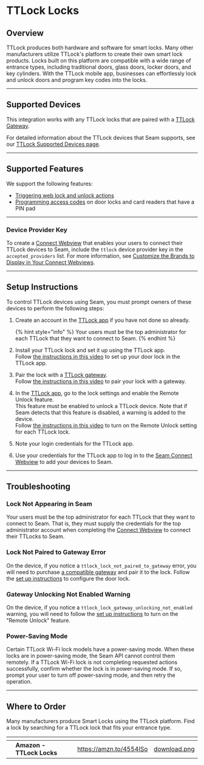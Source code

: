# TTLock Locks

## Overview

TTLock produces both hardware and software for smart locks. Many other manufacturers utilize TTLock's platform to create their own smart lock products. Locks built on this platform are compatible with a wide range of entrance types, including traditional doors, glass doors, locker doors, and key cylinders. With the TTLock mobile app, businesses can effortlessly lock and unlock doors and program key codes into the locks.

***

## Supported Devices

This integration works with any TTLock locks that are paired with a [TTLock Gateway](https://ttlock.eu/shop/tag/ttlock+gateway/).

For detailed information about the TTLock devices that Seam supports, see our [TTLock Supported Devices page](https://www.seam.co/manufacturers/ttlock).

***

## Supported Features

We support the following features:

* [Triggering web lock and unlock actions](../products/smart-locks/lock-and-unlock.md)
* [Programming access codes](../products/smart-locks/access-codes/) on door locks and card readers that have a PIN pad

***

### Device Provider Key

To create a [Connect Webview](../core-concepts/connect-webviews/) that enables your users to connect their TTLock devices to Seam, include the `ttlock` device provider key in the `accepted_providers` list. For more information, see [Customize the Brands to Display in Your Connect Webviews](../core-concepts/connect-webviews/customizing-connect-webviews.md#customize-the-brands-to-display-in-your-connect-webviews).

***

## Setup Instructions

To control TTLock devices using Seam, you must prompt owners of these devices to perform the following steps:

1.  Create an account in the [TTLock app](https://www.ttlock.com/#/lock/app) if you have not done so already.

    {% hint style="info" %}
    Your users must be the top administrator for each TTLock that they want to connect to Seam.
    {% endhint %}
2. Install your TTLock lock and set it up using the TTLock app.\
   Follow [the instructions in this video](https://www.youtube.com/watch?v=IbgZNc1dAx4) to set up your door lock in the TTLock app.
3. Pair the lock with a [TTLock gateway](https://ttlock.eu/shop/tag/ttlock+gateway/).\
   Follow [the instructions in this video](https://www.youtube.com/watch?v=-lhKbjVP1as) to pair your lock with a gateway.
4. In the [TTLock app](https://www.ttlock.com/#/lock/app), go to the lock settings and enable the Remote Unlock feature.\
   This feature must be enabled to unlock a TTLock device. Note that if Seam detects that this feature is disabled, a warning is added to the device.\
   Follow [the instructions in this video](https://www.youtube.com/watch?v=ni-38QpoNA4) to turn on the Remote Unlock setting for each TTLock lock.
5. Note your login credentials for the TTLock app.
6. Use your credentials for the TTLock app to log in to the [Seam Connect Webview](../core-concepts/connect-webviews/) to add your devices to Seam.

***

## Troubleshooting

### Lock Not Appearing in Seam

Your users must be the top administrator for each TTLock that they want to connect to Seam. That is, they must supply the credentials for the top administrator account when completing the [Connect Webview](../core-concepts/connect-webviews/) to connect their TTLocks to Seam.&#x20;

### Lock Not Paired to Gateway Error

On the device, if you notice a `ttlock_lock_not_paired_to_gateway` error, you will need to purchase [a compatible gateway](https://ttlock.eu/shop/tag/ttlock+gateway/) and pair it to the lock. Follow the [set up instructions](ttlock-locks.md#set-up-instructions) to configure the door lock.

### Gateway Unlocking Not Enabled Warning

On the device, if you notice a `ttlock_lock_gateway_unlocking_not_enabled` warning, you will need to follow the [set up instructions](ttlock-locks.md#set-up-instructions) to turn on the "Remote Unlock" feature.

### Power-Saving Mode

Certain TTLock Wi-Fi lock models have a power-saving mode. When these locks are in power-saving mode, the Seam API cannot control them remotely. If a TTLock Wi-Fi lock is not completing requested actions successfully, confirm whether the lock is in power-saving mode. If so, prompt your user to turn off power-saving mode, and then retry the operation.

***

## Where to Order

Many manufacturers produce Smart Locks using the TTLock platform. Find a lock by searching for a TTLock lock that fits your entrance type.

<table data-view="cards"><thead><tr><th></th><th></th><th></th><th data-hidden data-card-target data-type="content-ref"></th><th data-hidden data-card-cover data-type="files"></th></tr></thead><tbody><tr><td></td><td><strong>Amazon - TTLock Locks</strong></td><td></td><td><a href="https://amzn.to/4554ISo">https://amzn.to/4554ISo</a></td><td><a href="../.gitbook/assets/download.png">download.png</a></td></tr></tbody></table>
